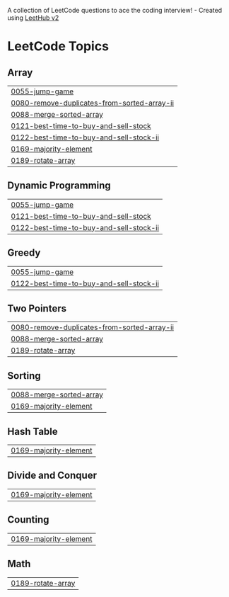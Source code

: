 A collection of LeetCode questions to ace the coding interview! - Created using [LeetHub v2](https://github.com/arunbhardwaj/LeetHub-2.0)
<!---LeetCode Topics Start-->
# LeetCode Topics
## Array
|  |
| ------- |
| [0055-jump-game](https://github.com/dvori5473/leetcode/tree/master/0055-jump-game) |
| [0080-remove-duplicates-from-sorted-array-ii](https://github.com/dvori5473/leetcode/tree/master/0080-remove-duplicates-from-sorted-array-ii) |
| [0088-merge-sorted-array](https://github.com/dvori5473/leetcode/tree/master/0088-merge-sorted-array) |
| [0121-best-time-to-buy-and-sell-stock](https://github.com/dvori5473/leetcode/tree/master/0121-best-time-to-buy-and-sell-stock) |
| [0122-best-time-to-buy-and-sell-stock-ii](https://github.com/dvori5473/leetcode/tree/master/0122-best-time-to-buy-and-sell-stock-ii) |
| [0169-majority-element](https://github.com/dvori5473/leetcode/tree/master/0169-majority-element) |
| [0189-rotate-array](https://github.com/dvori5473/leetcode/tree/master/0189-rotate-array) |
## Dynamic Programming
|  |
| ------- |
| [0055-jump-game](https://github.com/dvori5473/leetcode/tree/master/0055-jump-game) |
| [0121-best-time-to-buy-and-sell-stock](https://github.com/dvori5473/leetcode/tree/master/0121-best-time-to-buy-and-sell-stock) |
| [0122-best-time-to-buy-and-sell-stock-ii](https://github.com/dvori5473/leetcode/tree/master/0122-best-time-to-buy-and-sell-stock-ii) |
## Greedy
|  |
| ------- |
| [0055-jump-game](https://github.com/dvori5473/leetcode/tree/master/0055-jump-game) |
| [0122-best-time-to-buy-and-sell-stock-ii](https://github.com/dvori5473/leetcode/tree/master/0122-best-time-to-buy-and-sell-stock-ii) |
## Two Pointers
|  |
| ------- |
| [0080-remove-duplicates-from-sorted-array-ii](https://github.com/dvori5473/leetcode/tree/master/0080-remove-duplicates-from-sorted-array-ii) |
| [0088-merge-sorted-array](https://github.com/dvori5473/leetcode/tree/master/0088-merge-sorted-array) |
| [0189-rotate-array](https://github.com/dvori5473/leetcode/tree/master/0189-rotate-array) |
## Sorting
|  |
| ------- |
| [0088-merge-sorted-array](https://github.com/dvori5473/leetcode/tree/master/0088-merge-sorted-array) |
| [0169-majority-element](https://github.com/dvori5473/leetcode/tree/master/0169-majority-element) |
## Hash Table
|  |
| ------- |
| [0169-majority-element](https://github.com/dvori5473/leetcode/tree/master/0169-majority-element) |
## Divide and Conquer
|  |
| ------- |
| [0169-majority-element](https://github.com/dvori5473/leetcode/tree/master/0169-majority-element) |
## Counting
|  |
| ------- |
| [0169-majority-element](https://github.com/dvori5473/leetcode/tree/master/0169-majority-element) |
## Math
|  |
| ------- |
| [0189-rotate-array](https://github.com/dvori5473/leetcode/tree/master/0189-rotate-array) |
<!---LeetCode Topics End-->